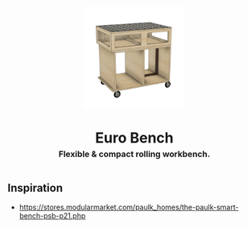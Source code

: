 <!-- 2023-12-14 -->

<p align="center">
  <img src="../../plans/euro-bench/images/wireframe.png" width="40%"/>
</p>
<h1 align="center">
  Euro Bench
  <br>
  <sup><sub><sup>Flexible &amp; compact rolling workbench.<sup></sub>
</h1>

## Inspiration

- https://stores.modularmarket.com/paulk_homes/the-paulk-smart-bench-psb-p21.php
